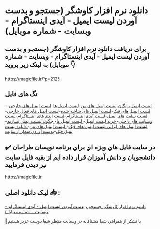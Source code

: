 # دانلود نرم افزار کاوشگر (جستجو و بدست آوردن لیست ایمیل - آیدی اینستاگرام - وبسایت - شماره موبایل)

## برای دریافت دانلود نرم افزار کاوشگر (جستجو و بدست آوردن لیست ایمیل - آیدی اینستاگرام - وبسایت - شماره موبایل) به لینک زیر بروید 👇

https://magicfile.ir/?p=2125

## تگ های فایل

-[لیست ایمیل رایگان](https://magicfile.ir/product/%d9%86%d8%b1%d9%85-%d8%a7%d9%81%d8%b2%d8%a7%d8%b1-%da%a9%d8%a7%d9%88%d8%b4%da%af%d8%b1/)-[لیست ایمیل های من](https://magicfile.ir/product/%d9%86%d8%b1%d9%85-%d8%a7%d9%81%d8%b2%d8%a7%d8%b1-%da%a9%d8%a7%d9%88%d8%b4%da%af%d8%b1/)-[لیست ایمیل ها](https://magicfile.ir/product/%d9%86%d8%b1%d9%85-%d8%a7%d9%81%d8%b2%d8%a7%d8%b1-%da%a9%d8%a7%d9%88%d8%b4%da%af%d8%b1/)-[لیست ایمیل های خارجی](https://magicfile.ir/product/%d9%86%d8%b1%d9%85-%d8%a7%d9%81%d8%b2%d8%a7%d8%b1-%da%a9%d8%a7%d9%88%d8%b4%da%af%d8%b1/)-[لیست ایمیل های فیک](https://magicfile.ir/product/%d9%86%d8%b1%d9%85-%d8%a7%d9%81%d8%b2%d8%a7%d8%b1-%da%a9%d8%a7%d9%88%d8%b4%da%af%d8%b1/)-[لیست ایمیل های ساخته شده](https://magicfile.ir/product/%d9%86%d8%b1%d9%85-%d8%a7%d9%81%d8%b2%d8%a7%d8%b1-%da%a9%d8%a7%d9%88%d8%b4%da%af%d8%b1/)-[لیست ایمیل های فعال خارجی](https://magicfile.ir/product/%d9%86%d8%b1%d9%85-%d8%a7%d9%81%d8%b2%d8%a7%d8%b1-%da%a9%d8%a7%d9%88%d8%b4%da%af%d8%b1/)-[لیست سایت های ایمیل](https://magicfile.ir/product/%d9%86%d8%b1%d9%85-%d8%a7%d9%81%d8%b2%d8%a7%d8%b1-%da%a9%d8%a7%d9%88%d8%b4%da%af%d8%b1/)-[لیست آیدی اینستاگرام](https://magicfile.ir/product/%d9%86%d8%b1%d9%85-%d8%a7%d9%81%d8%b2%d8%a7%d8%b1-%da%a9%d8%a7%d9%88%d8%b4%da%af%d8%b1/)-[لیست ایدی های اینستاگرام](https://magicfile.ir/product/%d9%86%d8%b1%d9%85-%d8%a7%d9%81%d8%b2%d8%a7%d8%b1-%da%a9%d8%a7%d9%88%d8%b4%da%af%d8%b1/)-[لیست وبسایت های داخلی](https://magicfile.ir/product/%d9%86%d8%b1%d9%85-%d8%a7%d9%81%d8%b2%d8%a7%d8%b1-%da%a9%d8%a7%d9%88%d8%b4%da%af%d8%b1/)-[ خرید لیست ایمیل](https://magicfile.ir/product/%d9%86%d8%b1%d9%85-%d8%a7%d9%81%d8%b2%d8%a7%d8%b1-%da%a9%d8%a7%d9%88%d8%b4%da%af%d8%b1/)-[ لیست ایمیل ها](https://magicfile.ir/product/%d9%86%d8%b1%d9%85-%d8%a7%d9%81%d8%b2%d8%a7%d8%b1-%da%a9%d8%a7%d9%88%d8%b4%da%af%d8%b1/)-[ چگونه لیست ایمیل بسازیم](https://magicfile.ir/product/%d9%86%d8%b1%d9%85-%d8%a7%d9%81%d8%b2%d8%a7%d8%b1-%da%a9%d8%a7%d9%88%d8%b4%da%af%d8%b1/)-[ لیست ایمیل های ایرانی لیست ایمیل های فیک](https://magicfile.ir/product/%d9%86%d8%b1%d9%85-%d8%a7%d9%81%d8%b2%d8%a7%d8%b1-%da%a9%d8%a7%d9%88%d8%b4%da%af%d8%b1/)-[ لیست ایمیل های من](https://magicfile.ir/product/%d9%86%d8%b1%d9%85-%d8%a7%d9%81%d8%b2%d8%a7%d8%b1-%da%a9%d8%a7%d9%88%d8%b4%da%af%d8%b1/)-[ دانلود لیست ایمیل فیک](https://magicfile.ir/product/%d9%86%d8%b1%d9%85-%d8%a7%d9%81%d8%b2%d8%a7%d8%b1-%da%a9%d8%a7%d9%88%d8%b4%da%af%d8%b1/)-[بدست آوردن شمار از سایت](https://magicfile.ir/product/%d9%86%d8%b1%d9%85-%d8%a7%d9%81%d8%b2%d8%a7%d8%b1-%da%a9%d8%a7%d9%88%d8%b4%da%af%d8%b1/)

## ✔️ در سايت فايل هاي ويژه اي براي برنامه نويسان طراحان دانشجويان و دانش آموزان قرار داده ايم از بقيه فايل سايت نيز ديدن فرماييد

https://magicfile.ir


## لينک دانلود اصلي 📥 :

[دانلود نرم افزار کاوشگر (جستجو و بدست آوردن لیست ایمیل - آیدی اینستاگرام - وبسایت - شماره موبایل)](https://magicfile.ir/product/%d9%86%d8%b1%d9%85-%d8%a7%d9%81%d8%b2%d8%a7%d8%b1-%da%a9%d8%a7%d9%88%d8%b4%da%af%d8%b1/) 


🙏با تشکر از همراهي شما مشتاقانه در وبسایت منتظر شما دوست عزیز هستیم

